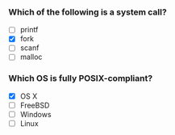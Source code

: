 ### Which of the following is a system call?
- [ ] printf
- [x] fork
- [ ] scanf
- [ ] malloc

### Which OS is fully POSIX-compliant?
- [x] OS X
- [ ] FreeBSD
- [ ] Windows
- [ ] Linux
